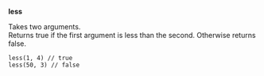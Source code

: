 **less**

Takes two arguments.  
Returns true if the first argument is less than the second. Otherwise returns false.

    less(1, 4) // true
    less(50, 3) // false